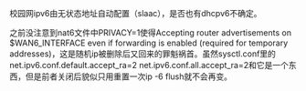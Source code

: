 校园网ipv6由无状态地址自动配置（slaac），是否也有dhcpv6不确定。
 
 之前没注意到nat6文件中PRIVACY=1使得Accepting router advertisements on $WAN6_INTERFACE even if forwarding is enabled (required for temporary addresses)，这是随机ip被删除后又回来的罪魁祸首。虽然sysctl.conf里的net.ipv6.conf.default.accept_ra=2 net.ipv6.conf.all.accept_ra=2和它是一个东西，但是前者关闭后貌似只用重置一次ip -6 flush就不会再变。
